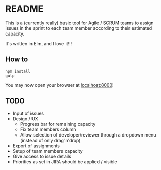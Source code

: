 # README

This is a (currently really) basic tool for Agile / SCRUM teams to
assign issues in the sprint to each team member according to their
estimated capacity.

It's written in Elm, and I love it!!!

## How to

```
npm install
gulp
```

You may now open your browser at [localhost:8000](http://localhost:8000)!

## TODO

- Input of issues
- Design / UX
  - Progress bar for remaining capacity
  - Fix team members column
  - Allow selection of developer/reviewer through a dropdown menu (instead of only drag'n'drop)
- Export of assignments
- Setup of team members capacity
- Give access to issue details
- Priorities as set in JIRA should be applied / visible
